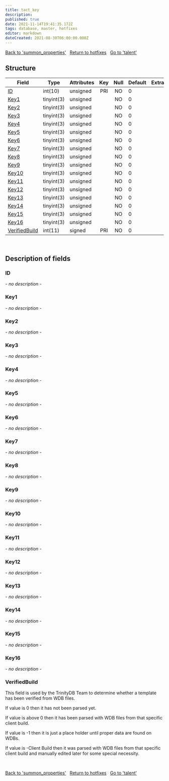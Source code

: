 ```yaml
---
title: tact_key
description: 
published: true
date: 2021-11-14T19:41:35.172Z
tags: database, master, hotfixes
editor: markdown
dateCreated: 2021-08-30T06:00:00.000Z
---
```


<a href="https://trinitycore.info/en/database/master/hotfixes/summon_properties" class="mt-5 v-btn v-btn--depressed v-btn--flat v-btn--outlined theme--light v-size--default darkblue--text text--lighten-3"><span class="v-btn__content"><i aria-hidden="true" class="v-icon notranslate v-icon--left mdi mdi-arrow-left theme--light"></i><span>Back to 'summon_properties'</span></span></a>&nbsp;&nbsp;&nbsp;<a href="https://trinitycore.info/en/database/master/hotfixes/home" class="mt-5 v-btn v-btn--depressed v-btn--flat v-btn--outlined theme--light v-size--default darkblue--text text--lighten-3"><span class="v-btn__content"><i aria-hidden="true" class="v-icon notranslate v-icon--left mdi mdi-home-outline theme--light"></i><span>Return to hotfixes</span></span></a>&nbsp;&nbsp;&nbsp;<a href="https://trinitycore.info/en/database/master/hotfixes/talent" class="mt-5 v-btn v-btn--depressed v-btn--flat v-btn--outlined theme--light v-size--default darkblue--text text--lighten-3"><span class="v-btn__content"><span>Go to 'talent'</span><i aria-hidden="true" class="v-icon notranslate v-icon--right mdi mdi-arrow-right theme--light"></i></span></a>

## Structure

| Field | Type | Attributes | Key | Null | Default | Extra | Comment |
| --- | --- | --- | :---: | :---: | --- | --- | --- |
| [ID](#id) | int(10) | unsigned | PRI | NO | 0 |  |  |
| [Key1](#key1) | tinyint(3) | unsigned |  | NO | 0 |  |  |
| [Key2](#key2) | tinyint(3) | unsigned |  | NO | 0 |  |  |
| [Key3](#key3) | tinyint(3) | unsigned |  | NO | 0 |  |  |
| [Key4](#key4) | tinyint(3) | unsigned |  | NO | 0 |  |  |
| [Key5](#key5) | tinyint(3) | unsigned |  | NO | 0 |  |  |
| [Key6](#key6) | tinyint(3) | unsigned |  | NO | 0 |  |  |
| [Key7](#key7) | tinyint(3) | unsigned |  | NO | 0 |  |  |
| [Key8](#key8) | tinyint(3) | unsigned |  | NO | 0 |  |  |
| [Key9](#key9) | tinyint(3) | unsigned |  | NO | 0 |  |  |
| [Key10](#key10) | tinyint(3) | unsigned |  | NO | 0 |  |  |
| [Key11](#key11) | tinyint(3) | unsigned |  | NO | 0 |  |  |
| [Key12](#key12) | tinyint(3) | unsigned |  | NO | 0 |  |  |
| [Key13](#key13) | tinyint(3) | unsigned |  | NO | 0 |  |  |
| [Key14](#key14) | tinyint(3) | unsigned |  | NO | 0 |  |  |
| [Key15](#key15) | tinyint(3) | unsigned |  | NO | 0 |  |  |
| [Key16](#key16) | tinyint(3) | unsigned |  | NO | 0 |  |  |
| [VerifiedBuild](#verifiedbuild) | int(11) | signed | PRI | NO | 0 |  |  |
&nbsp;
## Description of fields

### ID
*- no description -*
&nbsp;

### Key1
*- no description -*
&nbsp;

### Key2
*- no description -*
&nbsp;

### Key3
*- no description -*
&nbsp;

### Key4
*- no description -*
&nbsp;

### Key5
*- no description -*
&nbsp;

### Key6
*- no description -*
&nbsp;

### Key7
*- no description -*
&nbsp;

### Key8
*- no description -*
&nbsp;

### Key9
*- no description -*
&nbsp;

### Key10
*- no description -*
&nbsp;

### Key11
*- no description -*
&nbsp;

### Key12
*- no description -*
&nbsp;

### Key13
*- no description -*
&nbsp;

### Key14
*- no description -*
&nbsp;

### Key15
*- no description -*
&nbsp;

### Key16
*- no description -*
&nbsp;

### VerifiedBuild
This field is used by the TrinityDB Team to determine whether a template has been verified from WDB files.

If value is 0 then it has not been parsed yet.

If value is above 0 then it has been parsed with WDB files from that specific client build.

If value is -1 then it is just a place holder until proper data are found on WDBs.

If value is -Client Build then it was parsed with WDB files from that specific client build and manually edited later for some special necessity.

&nbsp;

<a href="https://trinitycore.info/en/database/master/hotfixes/summon_properties" class="mt-5 v-btn v-btn--depressed v-btn--flat v-btn--outlined theme--light v-size--default darkblue--text text--lighten-3"><span class="v-btn__content"><i aria-hidden="true" class="v-icon notranslate v-icon--left mdi mdi-arrow-left theme--light"></i><span>Back to 'summon_properties'</span></span></a>&nbsp;&nbsp;&nbsp;<a href="https://trinitycore.info/en/database/master/hotfixes/home" class="mt-5 v-btn v-btn--depressed v-btn--flat v-btn--outlined theme--light v-size--default darkblue--text text--lighten-3"><span class="v-btn__content"><i aria-hidden="true" class="v-icon notranslate v-icon--left mdi mdi-home-outline theme--light"></i><span>Return to hotfixes</span></span></a>&nbsp;&nbsp;&nbsp;<a href="https://trinitycore.info/en/database/master/hotfixes/talent" class="mt-5 v-btn v-btn--depressed v-btn--flat v-btn--outlined theme--light v-size--default darkblue--text text--lighten-3"><span class="v-btn__content"><span>Go to 'talent'</span><i aria-hidden="true" class="v-icon notranslate v-icon--right mdi mdi-arrow-right theme--light"></i></span></a>

